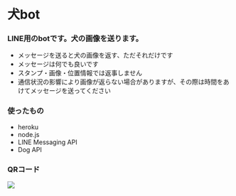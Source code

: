 # 犬bot
### LINE用のbotです。犬の画像を送ります。
- メッセージを送ると犬の画像を返す、ただそれだけです
- メッセージは何でも良いです
- スタンプ・画像・位置情報では返事しません
- 通信状況の影響により画像が返らない場合がありますが、その際は時間をあけてメッセージを送ってください
### 使ったもの
- heroku
- node.js
- LINE Messaging API
- Dog API
### QRコード
<img src="https://qr-official.line.me/sid/M/857fpfys.png">
